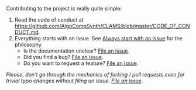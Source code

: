 Contributing to the project is really quite simple:

1. Read the code of conduct at <https://github.com/AlgoCompSynth/CLAMS/blob/master/CODE_OF_CONDUCT.md>.
2. Everything starts with an issue. See [Always start with an issue](https://about.gitlab.com/2016/03/03/start-with-an-issue/) for the philosophy.
    * Is the documentation unclear? [File an issue](https://github.com/AlgoCompSynth/CLAMS/issues/new).
    * Did you find a bug? [File an issue](https://github.com/AlgoCompSynth/CLAMS/issues/new).
    * Do you want to request a feature? [File an issue](https://github.com/AlgoCompSynth/CLAMS/issues/new).

*Please, don't go through the mechanics of forking / pull requests even for trivial typo changes without filing an issue. [File an issue](https://github.com/AlgoCompSynth/CLAMS/issues/new).*
